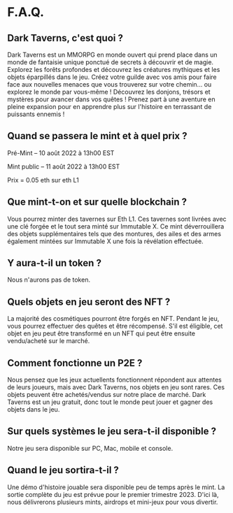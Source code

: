 # F.A.Q.

## Dark Taverns, c'est quoi ?
Dark Taverns est un MMORPG en monde ouvert qui prend place dans un monde de fantaisie unique ponctué de secrets à découvrir et de magie.
Explorez les forêts profondes et découvrez les créatures mythiques et les objets éparpillés dans le jeu.
Créez votre guilde avec vos amis pour faire face aux nouvelles menaces que vous trouverez sur votre chemin... ou explorez le monde par vous-même !
Découvrez les donjons, trésors et mystères pour avancer dans vos quêtes ! 
Prenez part à une aventure en pleine expansion pour en apprendre plus sur l'histoire en terrassant de puissants ennemis !

## Quand se passera le mint et à quel prix ?

Pré-Mint – 10 août 2022 à 13h00 EST

Mint public – 11 août 2022 à 13h00 EST

Prix = 0.05 eth sur eth L1

## Que mint-t-on et sur quelle blockchain ?
Vous pourrez minter des tavernes sur Eth L1. Ces tavernes sont livrées avec une clé forgée et le tout sera minté sur Immutable X. Ce mint déverrouillera des objets supplémentaires tels que des montures, des ailes et des armes également mintées sur Immutable X une fois la révélation effectuée.

## Y aura-t-il un token ?
Nous n'aurons pas de token.

## Quels objets en jeu seront des NFT ?
La majorité des cosmétiques pourront être forgés en NFT. Pendant le jeu, vous pourrez effectuer des quêtes et être récompensé. S'il est éligible, cet objet en jeu peut être transformé en un NFT qui peut être ensuite vendu/acheté sur le marché.

## Comment fonctionne un P2E ?
Nous pensez que les jeux actuellents fonctionnent répondent aux attentes de leurs joueurs, mais avec Dark Taverns, nos objets en jeu sont rares.
Ces objets peuvent être achetés/vendus sur notre place de marché. Dark Taverns est un jeu gratuit, donc tout le monde peut jouer et gagner des objets dans le jeu.

## Sur quels systèmes le jeu sera-t-il disponible ?
Notre jeu sera disponible sur PC, Mac, mobile et console.

## Quand le jeu sortira-t-il ?
Une démo d'histoire jouable sera disponible peu de temps après le mint. La sortie complète du jeu est prévue pour le premier trimestre 2023. D'ici là, nous délivrerons plusieurs mints, airdrops et mini-jeux pour vous divertir.